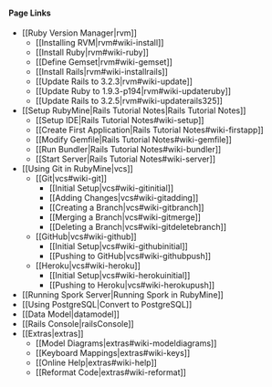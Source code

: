 #### Page Links ####
* [[Ruby Version Manager|rvm]]
	* [[Installing RVM|rvm#wiki-install]]
	* [[Install Ruby|rvm#wiki-ruby]]
	* [[Define Gemset|rvm#wiki-gemset]]
	* [[Install Rails|rvm#wiki-installrails]]
	* [[Update Rails to 3.2.3|rvm#wiki-update]]
	* [[Update Ruby to 1.9.3-p194|rvm#wiki-updateruby]]
	* [[Update Rails to 3.2.5|rvm#wiki-updaterails325]]
* [[Setup RubyMine|Rails Tutorial Notes|Rails Tutorial Notes]]
	* [[Setup IDE|Rails Tutorial Notes#wiki-setup]]
	* [[Create First Application|Rails Tutorial Notes#wiki-firstapp]]
	* [[Modify Gemfile|Rails Tutorial Notes#wiki-gemfile]]
	* [[Run Bundler|Rails Tutorial Notes#wiki-bundler]]
	* [[Start Server|Rails Tutorial Notes#wiki-server]]
* [[Using Git in RubyMine|vcs]]
	* [[Git|vcs#wiki-git]]
		* [[Initial Setup|vcs#wiki-gitinitial]] 
		* [[Adding Changes|vcs#wiki-gitadding]]
		* [[Creating a Branch|vcs#wiki-gitbranch]]
		* [[Merging a Branch|vcs#wiki-gitmerge]]
		* [[Deleting a Branch|vcs#wiki-gitdeletebranch]]
	* [[GitHub|vcs#wiki-github]]
		* [[Initial Setup|vcs#wiki-githubinitial]]
		* [[Pushing to GitHub|vcs#wiki-githubpush]]
	* [[Heroku|vcs#wiki-heroku]]
		* [[Initial Setup|vcs#wiki-herokuinitial]]
		* [[Pushing to Heroku|vcs#wiki-herokupush]]
* [[Running Spork Server|Running Spork in RubyMine]]
* [[Using PostgreSQL|Convert to PostgreSQL]]
* [[Data Model|datamodel]]
* [[Rails Console|railsConsole]]
* [[Extras|extras]]
	* [[Model Diagrams|extras#wiki-modeldiagrams]]
	* [[Keyboard Mappings|extras#wiki-keys]]
	* [[Online Help|extras#wiki-help]]
	* [[Reformat Code|extras#wiki-reformat]]
